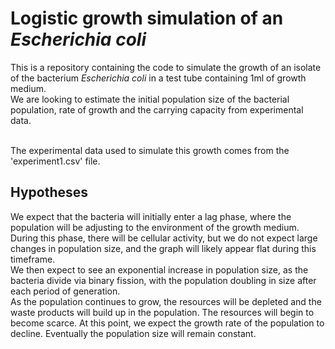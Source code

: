 # Logistic growth simulation of an *Escherichia coli*
This is a repository containing the code to simulate the growth of an isolate of the bacterium *Escherichia coli* in a test tube containing 1ml of growth medium.
<br>
We are looking to estimate the initial population size of the bacterial population, rate of growth and the carrying capacity from experimental data.

<br>
The experimental data used to simulate this growth comes from the 'experiment1.csv' file.

## Hypotheses
We expect that the bacteria will initially enter a lag phase, where the population will be adjusting to the environment of the growth medium. During this phase, there will be cellular activity, but we do not expect large changes in population size, and the graph will likely appear flat during this timeframe.
<br>
We then expect to see an exponential increase in population size, as the bacteria divide via binary fission, with the population doubling in size after each period of generation.
<br>
As the population continues to grow, the resources will be depleted and the waste products will build up in the population. The resources will begin to become scarce. At this point, we expect the growth rate of the population to decline. Eventually the population size will remain constant. 
